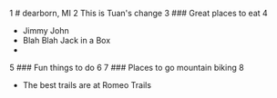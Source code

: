 1 # dearborn, MI
2 This is Tuan's change
3 ### Great places to eat
4
- Jimmy John
- Blah Blah Jack in a Box
- 
5 ### Fun things to do
6
7  ### Places to go mountain biking
8
- The best trails are at Romeo Trails

